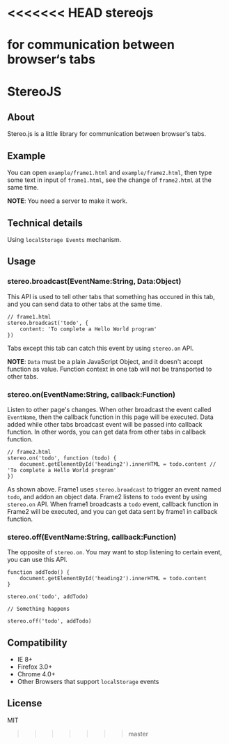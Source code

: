 <<<<<<< HEAD
stereojs
========

for communication between browser‘s tabs
=======
StereoJS
==============================

## About

Stereo.js is a little library for communication between browser's tabs.

## Example
You can open `example/frame1.html` and `example/frame2.html`, 
then type some text in input of `frame1.html`, see the change of `frame2.html` at the same time.

**NOTE**: You need a server to make it work.

## Technical details
Using `localStorage Events` mechanism.
 
## Usage

### stereo.broadcast(EventName:String, Data:Object)
This API is used to tell other tabs that something has occured in this tab, and you can send data to other tabs at the same time.

	// frame1.html
	stereo.broadcast('todo', {
		content: 'To complete a Hello World program'
	})  

Tabs except this tab can catch this event by using `stereo.on` API.

**NOTE**: `Data` must be a plain JavaScript Object, and it doesn't accept function as value. Function context in one tab will not be transported to other tabs.

### stereo.on(EventName:String, callback:Function)

Listen to other page's changes. When other broadcast the event called `EventName`, then the callback function in this page will be executed. Data added while other tabs broadcast event will be passed into callback function. In other words, you can get data from other tabs in callback function.

	// frame2.html
	stereo.on('todo', function (todo) {
		document.getElementById('heading2').innerHTML = todo.content // 'To complete a Hello World program'
	})

As shown above. Frame1 uses `stereo.broadcast` to trigger an event named  `todo`, and addon an object data. Frame2 listens to `todo` event by using `stereo.on` API. When frame1 broadcasts a `todo` event, callback function in Frame2 will be executed, and you can get data sent by frame1 in callback function. 

### stereo.off(EventName:String, callback:Function)
The opposite of  `stereo.on`. You may want to stop listening to certain event, you can use this API.
	
	function addTodo() {
		document.getElementById('heading2').innerHTML = todo.content
	}
	
	stereo.on('todo', addTodo)

	// Something happens
	
	stereo.off('todo', addTodo)
	
	

## Compatibility
* IE 8+
* Firefox 3.0+
* Chrome 4.0+
* Other Browsers that support `localStorage` events 

## License
MIT
>>>>>>> master
